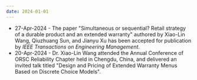 ```yaml
---
date: 2024-01-01
---
```

<ul>
  <li>27-Apr-2024 - The paper "Simultaneous or sequential? Retail strategy of a durable product and an extended warranty" authored by Xiao-Lin Wang, Qiuzhuang Sun, and Jianyu Xu has been accepted for publication by <i>IEEE Transactions on Engineering Management</i>.</li>
  <li>20-Apr-2024 - Dr. Xiao-Lin Wang attended the Annual Conference of ORSC Reliability Chapter held in Chengdu, China, and delivered an invited talk titled "Design and Pricing of Extended Warranty Menus Based on Discrete Choice Models".</li>
<ul>
